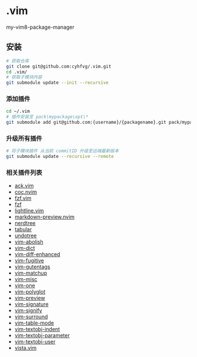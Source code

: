 # .vim

my-vim8-package-manager

## 安装

```bash
# 获取仓库
git clone git@github.com:cyhfvg/.vim.git
cd .vim/
# 获取子模块内容
git submodule update --init --recursive
```

### 添加插件

```bash
cd ~/.vim
# 插件安装至 pack\mypackage\opt\*
git submodule add git@github.com:{username}/{packagename}.git pack/mypackage/opt/{packagename}
```

### 升级所有插件

```bash
# 将子模块插件 从当前 commitID 升级至远端最新版本
git submodule update --recursive --remote
```

### 相关插件列表

- [ack.vim](https://github.com/mileszs/ack.vim.git)
- [coc.nvim](https://github.com/neoclide/coc.nvim)
- [fzf.vim](https://github.com/junegunn/fzf.vim)
- [fzf](https://github.com/junegunn/fzf)
- [lightline.vim](https://github.com/itchyny/lightline.vim)
- [markdown-preview.nvim](https://github.com/iamcco/markdown-preview.nvim)
- [nerdtree](https://github.com/scrooloose/nerdtree)
- [tabular](https://github.com/godlygeek/tabular)
- [undotree](https://github.com/mbbill/undotree)
- [vim-abolish](https://github.com/tpope/vim-abolish)
- [vim-dict](https://github.com/asins/vim-dict)
- [vim-diff-enhanced](https://github.com/chrisbra/vim-diff-enhanced)
- [vim-fugitive](https://github.com/tpope/vim-fugit)
- [vim-gutentags](https://github.com/ludovicchabant/vim-gutentags)
- [vim-matchup](https://github.com/andymass/vim-matchup)
- [vim-misc](https://github.com/xolox/vim-misc)
- [vim-one](https://github.com/rakr/vim-one)
- [vim-polyglot](https://github.com/sheerun/vim-polyglot)
- [vim-preview](https://github.com/skywind3000/vim-preview)
- [vim-signature](https://github.com/kshenoy/vim-signature)
- [vim-signify](https://github.com/mhinz/vim-signify)
- [vim-surround](https://github.com/tpope/vim-surround.git)
- [vim-table-mode](https://github.com/dhruvasagar/vim-table-mode.git)
- [vim-textobj-indent](https://github.com/kana/vim-textobj-indent)
- [vim-textobj-parameter](https://github.com/sgur/vim-textobj-parameter)
- [vim-textobj-user](https://github.com/kana/vim-textobj-user)
- [vista.vim](https://github.com/liuchengxu/vista.vim)
